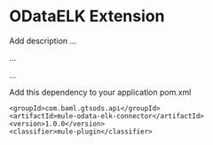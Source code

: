 # ODataELK Extension

Add description ...


...


...


Add this dependency to your application pom.xml

```
<groupId>com.baml.gtsods.api</groupId>
<artifactId>mule-odata-elk-connector</artifactId>
<version>1.0.0</version>
<classifier>mule-plugin</classifier>
```
